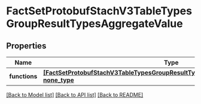 # FactSetProtobufStachV3TableTypesGroupResultTypesAggregateValue


## Properties
Name | Type | Description | Notes
------------ | ------------- | ------------- | -------------
**functions** | [**[FactSetProtobufStachV3TableTypesGroupResultTypesAggregateValueTypesFunction], none_type**](FactSetProtobufStachV3TableTypesGroupResultTypesAggregateValueTypesFunction.md) |  | [optional] [readonly] 

[[Back to Model list]](../README.md#documentation-for-models) [[Back to API list]](../README.md#documentation-for-api-endpoints) [[Back to README]](../README.md)


